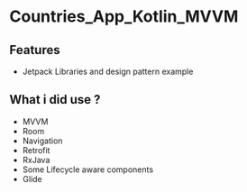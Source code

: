 # Countries_App_Kotlin_MVVM

##   Features

- Jetpack Libraries and design pattern example

##   What i did use ?

- MVVM
- Room
- Navigation
- Retrofit
- RxJava
- Some Lifecycle aware components
- Glide

